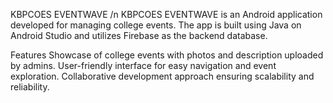 KBPCOES EVENTWAVE /n
KBPCOES EVENTWAVE is an Android application developed for managing college events. The app is built using Java on Android Studio and utilizes Firebase as the backend database.

Features
Showcase of college events with photos and description uploaded by admins.
User-friendly interface for easy navigation and event exploration.
Collaborative development approach ensuring scalability and reliability.

